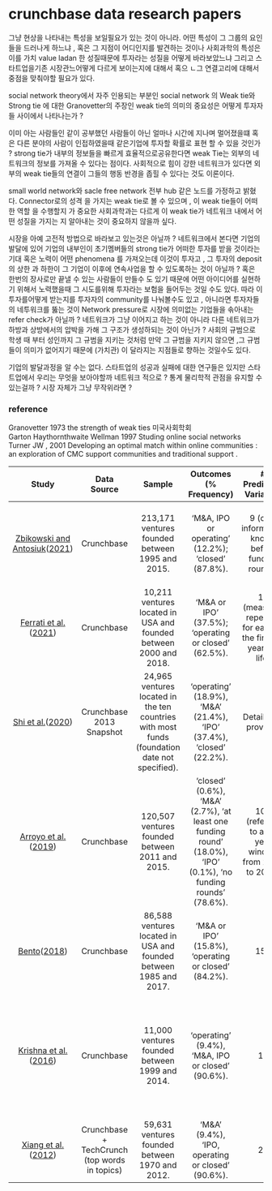 # crunchbase data research papers 

그냥 현상을 나타내는 특성을 보일필요가 있는 것이 아니라. 
어떤 특성이 그 그룹의 요인들을 드러나게 하느냐 , 혹은 그 지점이 어디인지를 발견하는 것이나 사회과학의 특성은 이를 가치 value ladan 한 성질때문에 투자라는 성질을 어떻게 바라보았느냐 그리고 스타트업을기존 시장관느어떻게 다르게 보이는지에 대해서 혹으 ㄴ그 연결고리에 대해서 중점을 맞춰야할 필요가 있다. 

social network theory에서 자주 인용되는 부분인 social network 의 Weak tie와 Strong tie 에 대한 Granovetter의 주장인 weak tie의 의미의 중요성은 어떻게 투자자들 사이에서 나타나는가 ?

이미 아는 사람들인 같이 공부했던 사람들이 아닌 얼마나 시간에 지나며 멀어졌을떄 혹은 다른 분야의 사람이 인접하였을때 같은기업에 투자할 확률로 표현 할 수 있을 것인가 ? 
strong tie가 내부의 정보들을 빠르게 효율적으로공유한다면  weak Tie는 외부의 네트워크의 정보를 가져올 수 있다는 점이다. 사회적으로 힘이 강한 네트워크가 있다면 외부의 weak tie들의 연결이 그들의 행동 반경을 좁힐 수 있다는 것도 이론이다. 

small world network와 sacle free network 전부 hub 같은 노드를 가정하고 밝혔다. Connector로의 성격 을 가지는 weak tie로 볼 수 있으며 , 이 weak tie들이 어떠한 역할 을 수행할지 가 중요한 사회과학과는 다르게 이 weak tie가 네트워크 내에서 어떤 성질을 가지는 지 알아내는 것이 중요하지 않을까 싶다. 

시장을 아예 고전적 방법으로 바라보고 있는것은 아닐까 ? 
네트워크에서 본다면  기업의 발달에 있어 기업의 내부인이 초기멤버들의 strong tie가 어떠한 투자를 받을 것이라는 기대 혹은 노력이 어떤 phenomena 를 가져오는데 이것이 투자고 , 그 투자의 deposit 의 상한 과 하한이 그 기업이 이후에 연속사업을 할 수 있도록하는 것이 아닐까 ? 혹은 한번의 장사로만 끝낼 수 있는 사람들이 만들수 도 있기 때문에 어떤 아이디어를 실현하기 위해서 노력했을때 그 시도를위해  투자라는 보험을 들어두는 것일 수도 있다. 따라 이 투자를어떻게 받는지를 투자자의 community를 나눠볼수도 있고 , 아니라면 투자자들의 네투워크를 뚫는 것이 Network pressure로 시장에 의미없는 기업들을 솎아내는 refer check가 아닐까 ? 
네트워크가 그냥 이어지고 하는 것이 아니라 다른 네트워크가 하방과 상방에서의 압박을 가해 그 구조가 생성하되는 것이 아닌가 ? 사회의 규범으로 학생 때 부터 성인까지 그 규범을 지키는 것처럼 만약 그 규범을 지키지 않으면 ,그 규범들이 의미가 없어지기 때문에 (가치관) 이 달라지는 지점들로 향하는 것일수도 있다. 

기업의 발달과정을 알 수는 없다. 
스타트업의 성공과 실패에 대한 연구들은 있지만  스타트업에서 우리는 무엇을 보아야할까 네트워크 적으로 ? 통계 물리학적 관점을 유지할 수 있는걸까 ? 시장 자체가 그냥 무작위라면 ?

### reference 
Granovetter 1973 the strength of weak ties 미국사회학회   
Garton  Haythornthwaite Wellman 1997 Studing online social networks   
Turner JW , 2001 Developing an optimal match within online communities : an exploration of CMC support communities  and traditional support . 








|                            Study                             |                  Data Source                  |                            Sample                            |                    Outcomes (% Frequency)                    |                    # Predictive Variables                    |                       Methods Employed                       |
| :----------------------------------------------------------: | :-------------------------------------------: | :----------------------------------------------------------: | :----------------------------------------------------------: | :----------------------------------------------------------: | :----------------------------------------------------------: |
| [Zbikowski and Antosiuk](https://www.mdpi.com/2227-7099/11/1/19#B31-economies-11-00019)([2021](https://www.mdpi.com/2227-7099/11/1/19#B31-economies-11-00019)) |                  Crunchbase                   |       213,171 ventures founded between 1995 and 2015.        |      ‘M&A, IPO or operating’ (12.2%); ‘closed’ (87.8%).      |       9 (only information known before funding rounds)       | Logistic regression, support vector machines, gradient boosted trees. |
| [Ferrati et al.](https://www.mdpi.com/2227-7099/11/1/19#B11-economies-11-00019)([2021](https://www.mdpi.com/2227-7099/11/1/19#B11-economies-11-00019)) |                  Crunchbase                   | 10,211 ventures located in USA and founded between 2000 and 2018. |     ‘M&A or IPO’ (37.5%); ‘operating or closed’ (62.5%).     | 15 (measures repeated for each of the first 10 years of life) |                       Neural networks.                       |
| [Shi et al.](https://www.mdpi.com/2227-7099/11/1/19#B25-economies-11-00019)([2020](https://www.mdpi.com/2227-7099/11/1/19#B25-economies-11-00019)) |           Crunchbase 2013 Snapshot            | 24,965 ventures located in the ten countries with most funds (foundation date not specified). | ‘operating’ (18.9%), ‘M&A’ (21.4%), ‘IPO’ (37.4%), ‘closed’ (22.2%). |                     Details not provided                     | Logistic regression, k-NN, naive Bayes, random forests, gradient boosted trees. |
| [Arroyo et al.](https://www.mdpi.com/2227-7099/11/1/19#B2-economies-11-00019)([2019](https://www.mdpi.com/2227-7099/11/1/19#B2-economies-11-00019)) |                  Crunchbase                   |       120,507 ventures founded between 2011 and 2015.        | ‘closed’ (0.6%), ‘M&A’ (2.7%), ‘at least one funding round’ (18.0%), ‘IPO’ (0.1%), ‘no funding rounds’ (78.6%). |     105 (referred to a 3-year window from 2015 to 2018)      | Support vector machines, random forests, extremely randomized trees, gradient boosted trees. |
| [Bento](https://www.mdpi.com/2227-7099/11/1/19#B3-economies-11-00019)([2018](https://www.mdpi.com/2227-7099/11/1/19#B3-economies-11-00019)) |                  Crunchbase                   | 86,588 ventures located in USA and founded between 1985 and 2017. |     ‘M&A or IPO’ (15.8%), ‘operating or closed’ (84.2%).     |                             158                              | Logistic regression, support vector machines, random forests. |
| [Krishna et al.](https://www.mdpi.com/2227-7099/11/1/19#B14-economies-11-00019) ([2016](https://www.mdpi.com/2227-7099/11/1/19#B14-economies-11-00019)) |                  Crunchbase                   |        11,000 ventures founded between 1999 and 2014.        |      ‘operating’ (9.4%), ‘M&A, IPO or closed’ (90.6%).       |                              13                              | Logistic regression, k-NN, naive Bayes, random forests, alternating decision trees, Bayesian networks. |
| [Xiang et al.](https://www.mdpi.com/2227-7099/11/1/19#B30-economies-11-00019)([2012](https://www.mdpi.com/2227-7099/11/1/19#B30-economies-11-00019)) | Crunchbase + TechCrunch (top words in topics) |        59,631 ventures founded between 1970 and 2012.        |      ‘M&A’ (9.4%), ‘IPO, operating or closed’ (90.6%).       |                              22                              |        Logistic regression, support vector machines.         |